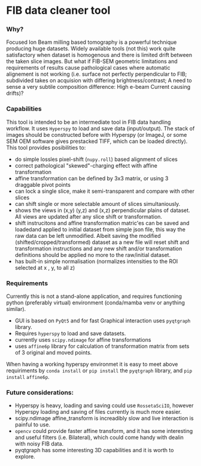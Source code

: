 # FIB data cleaner tool

### Why?

Focused Ion Beam milling based tomography is a powerful technique producing huge datasets.
Widely available tools (not this) work quite satisfactory when dataset is homogenous and there is limited drift between the taken slice images.
But what if FIB-SEM geometric limitations and requirements of results cause pathological cases where automatic alignement is not working (i.e. surface not perfectly perpendicular to FIB; subdivided takes on acquision with differing brightness/contrast; A need to sense a very subtile composition difference: High e-beam Current causing drifts)?   

### Capabilities
This tool is intended to be an intermediate tool in FIB data handling workflow.
It uses `Hyperspy` to load and save data (input/output).
The stack of images should be constructed before with Hyperspy (or ImageJ, or some SEM OEM software gives prestacked TIFF, which can be loaded directly).
This tool provides posibilities to:
* do simple lossles pixel-shift (`nupy.roll`) based alignment of slices
* correct pathological "skewed"-charging effect with affine transformation
* affine transformation can be defined by 3x3 matrix, or using 3 draggable pivot points
* can lock a single slice, make it semi-transparent and compare with other slices
* can shift single or more selectable amount of slices simultaniously.
* shows the views in (x,y) (y,z) and (x,z) perpendicular plains of dataset. All views are updated after any slice shift or transformation. 
* shift instrucitons and affine transformation matric'es can be saved and loadedand applied to initial dataset from simple json file, this way the raw data can be left unmodified. Albeit saving the modified (shifted/cropped/transformed) dataset as a new file will reset shift and transformation instructions and any new shift and/or transformation definitions should be applied no more to the raw/initial dataset.
* has built-in simple normalisation (normalizes intensities to the ROI selected at x , y, to all z)

### Requirements
Currently this is not a stand-alone application, and requires functioning python (preferably virtual) environment (conda/mamba venv or anything similar).
* GUI is based on `PyQt5` and for fast Graphical interaction uses `pyqtgraph` library.
* Requires `hyperspy` to load and save datasets.
* currently uses `scipy.ndimage` for affine transformations
* uses `affine6p` library for calculation of transformation matrix from sets of 3 original and moved points.

When having a working hyperspy environmet it is easy to meet above requiriments by `conda install` or `pip install` the `pyqtgraph` library, and `pip install` `affine6p`.

### Future considerations:
* Hyperspy is heavy, loading and saving could use `RossetaSciIO`, however Hyperspy loading and saving of files currently is much more easier.
* scipy.ndimage affine_transform is increadibly slow and live interaction is painful to use. 
* `opencv` could provide faster affine transform, and it has some interesting and useful filters (i.e. Bilateral), which could come handy with dealin with noisy FIB data.
* pyqtgraph has some interesting 3D capabilities and it is worth to explore.
